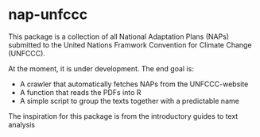 # nap-unfccc
This package is a collection of all National Adaptation Plans (NAPs) submitted to the United Nations Framwork Convention for Climate Change (UNFCCC). 

At the moment, it is under development. The end goal is:

- A crawler that automatically fetches NAPs from the UNFCCC-website
- A function that reads the PDFs into R
- A simple script to group the texts together with a predictable name

The inspiration for this package is from the introductory guides to text analysis
